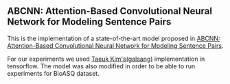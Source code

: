 ## ABCNN: Attention-Based Convolutional Neural Network for Modeling Sentence Pairs

This is the implementation of a state-of-the-art model proposed in [ABCNN: Attention-Based Convolutional Neural Network for Modeling Sentence Pairs](https://arxiv.org/pdf/1512.05193).

For our experiments we used [Taeuk Kim's(galsang)](https://github.com/galsang/ABCNN) implementation in tensorflow. The model was also modified in order to be able to run experiments for BioASQ dataset.
